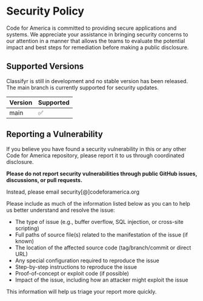 # Security Policy

Code for America is committed to providing secure applications and systems. We
appreciate your assistance in bringing security concerns to our attention in a
manner that allows the teams to evaluate the potential impact and best steps for 
remediation before making a public disclosure.

## Supported Versions

Classifyr is still in development and no stable version has been released. The
main branch is currently supported for security updates.

| Version | Supported          |
| ------- | ------------------ |
| main    | :white_check_mark: |

## Reporting a Vulnerability

If you believe you have found a security vulnerability in this or any other Code
for America repository, please report it to us through coordinated disclosure.

**Please do not report security vulnerabilities through public GitHub issues,
discussions, or pull requests.**

Instead, please email security[@]codeforamerica.org

Please include as much of the information listed below as you can to help us
better understand and resolve the issue:

- The type of issue (e.g., buffer overflow, SQL injection, or cross-site 
  scripting)
- Full paths of source file(s) related to the manifestation of the issue (if
  known)
- The location of the affected source code (tag/branch/commit or direct URL)
- Any special configuration required to reproduce the issue
- Step-by-step instructions to reproduce the issue
- Proof-of-concept or exploit code (if possible)
- Impact of the issue, including how an attacker might exploit the issue

This information will help us triage your report more quickly.
